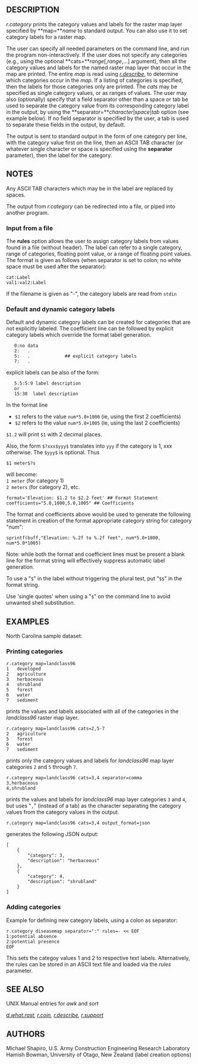 ## DESCRIPTION

*r.category* prints the category values and labels for the raster map
layer specified by **map=***name* to standard output. You can also use
it to set category labels for a raster map.

The user can specify all needed parameters on the command line, and run
the program non-interactively. If the user does not specify any
categories (e.g., using the optional **cats=***range*\[,*range*,...\]
argument), then all the category values and labels for the named raster
map layer that occur in the map are printed. The entire *map* is read
using *[r.describe](r.describe.md)*, to determine which categories occur
in the *map*. If a listing of categories is specified, then the labels
for those categories only are printed. The *cats* may be specified as
single category values, or as ranges of values. The user may also
(optionally) specify that a field separator other than a space or tab be
used to separate the category value from its corresponding category
label in the output, by using the
**separator=***character*\|*space*\|*tab* option (see example below). If
no field separator is specified by the user, a tab is used to separate
these fields in the output, by default.

The output is sent to standard output in the form of one category per
line, with the category value first on the line, then an ASCII TAB
character (or whatever single character or space is specified using the
**separator** parameter), then the label for the category.

## NOTES

Any ASCII TAB characters which may be in the label are replaced by
spaces.

The output from *r.category* can be redirected into a file, or piped
into another program.

### Input from a file

The **rules** option allows the user to assign category labels from
values found in a file (without header). The label can refer to a single
category, range of categories, floating point value, or a range of
floating point values. The format is given as follows (when separator is
set to colon; no white space must be used after the separator):

```shell
cat:Label
val1:val2:Label
```

If the filename is given as "-", the category labels are read from
`stdin`

### Default and dynamic category labels

Default and dynamic category labels can be created for categories that
are not explicitly labeled. The coefficient line can be followed by
explicit category labels which override the format label generation.

```shell
   0:no data
   2:   .
   5:   .             ## explicit category labels
   7:   .
```

explicit labels can be also of the form:

```shell
   5.5:5:9 label description
   or
   15:30  label description
```

In the format line

- `$1` refers to the value `num*5.0+1000` (ie, using the first 2
  coefficients)
- `$2` refers to the value `num*5.0+1005` (ie, using the last 2
  coefficients)

`$1.2` will print `$1` with 2 decimal places.

Also, the form `$?xxx$yyy$` translates into `yyy` if the category is 1,
xxx otherwise. The `$yyy$` is optional. Thus

`$1 meter$?s`

will become:  
`1 meter` (for category 1)  
`2 meters` (for category 2), etc.

`format='Elevation: $1.2 to $2.2 feet' ## Format Statement`  
`coefficients="5.0,1000,5.0,1005" ## Coefficients`

The format and coefficients above would be used to generate the
following statement in creation of the format appropriate category
string for category "num":

`sprintf(buff,"Elevation: %.2f to %.2f feet", num*5.0+1000, num*5.0*1005)`

Note: while both the format and coefficient lines must be present a
blank line for the format string will effectively suppress automatic
label generation.

To use a "`$`" in the label without triggering the plural test, put
"`$$`" in the format string.

Use 'single quotes' when using a "`$`" on the command line to avoid
unwanted shell substitution.

## EXAMPLES

North Carolina sample dataset:

### Printing categories

```shell
r.category map=landclass96
1   developed
2   agriculture
3   herbaceous
4   shrubland
5   forest
6   water
7   sediment
```

prints the values and labels associated with all of the categories in
the *landclass96* raster map layer.

```shell
r.category map=landclass96 cats=2,5-7
2   agriculture
5   forest
6   water
7   sediment
```

prints only the category values and labels for *landclass96* map layer
categories `2` and `5` through `7`.

```shell
r.category map=landclass96 cats=3,4 separator=comma
3,herbaceous
4,shrubland
```

prints the values and labels for *landclass96* map layer categories `3`
and `4`, but uses "`,`" (instead of a tab) as the character separating
the category values from the category values in the output.

```shell
r.category map=landclass96 cats=3,4 output_format=json
```

generates the following JSON output:

```shell
[
    {
        "category": 3,
        "description": "herbaceous"
    },
    {
        "category": 4,
        "description": "shrubland"
    }
]
```

### Adding categories

Example for defining new category labels, using a colon as separator:

```shell
r.category diseasemap separator=":" rules=- << EOF
1:potential absence
2:potential presence
EOF
```

This sets the categoy values 1 and 2 to respective text labels.
Alternatively, the rules can be stored in an ASCII text file and loaded
via the *rules* parameter.

## SEE ALSO

UNIX Manual entries for *awk* and *sort*

*[d.what.rast](d.what.rast.md), [r.coin](r.coin.md),
[r.describe](r.describe.md), [r.support](r.support.md)*

## AUTHORS

Michael Shapiro, U.S. Army Construction Engineering Research
Laboratory  
Hamish Bowman, University of Otago, New Zealand (label creation options)
